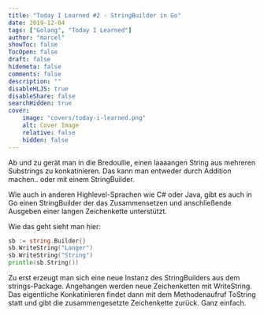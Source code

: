 ```yaml
---
title: "Today I Learned #2 - StringBuilder in Go"
date: 2019-12-04
tags: ["Golang", "Today I Learned"]
author: "marcel"
showToc: false
TocOpen: false
draft: false
hidemeta: false
comments: false
description: ""
disableHLJS: true
disableShare: false
searchHidden: true
cover:
    image: "covers/today-i-learned.png"
    alt: Cover Image
    relative: false
    hidden: false
---
```


Ab und zu gerät man in die Bredoullie, einen laaaangen String aus mehreren Substrings zu konkatinieren. 
Das kann man entweder durch Addition machen.. oder mit einem StringBuilder.

Wie auch in anderen Highlevel-Sprachen wie C# oder Java, gibt es auch in Go einen StringBuilder der das 
Zusammensetzen und anschließende Ausgeben einer langen Zeichenkette unterstützt.

Wie das geht sieht man hier:

````go
sb := string.Builder{}
sb.WriteString("Langer")
sb.WriteString("String")
println(sb.String())
````

Zu erst erzeugt man sich eine neue Instanz des StringBuilders aus dem strings-Package. 
Angehangen werden neue Zeichenketten mit WriteString. 
Das eigentliche Konkatinieren findet dann mit dem Methodenaufruf ToString statt und 
gibt die zusammengesetzte Zeichenkette zurück. 
Ganz einfach.